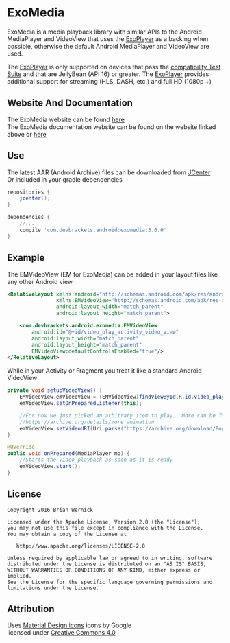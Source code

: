 ExoMedia
============
ExoMedia is a media playback library with similar APIs to the Android MediaPlayer
and VideoView that uses the [ExoPlayer][ExoPlayer] as a backing when possible, 
otherwise the default Android MediaPlayer and VideoView are used.

The [ExoPlayer][ExoPlayer] is only supported on devices that pass the [compatibility Test Suite][CTS]
and that are JellyBean (API 16) or greater.  The [ExoPlayer][ExoPlayer] provides 
additional support for streaming (HLS, DASH, etc.) and full HD (1080p +) 


Website And Documentation
-------
The ExoMedia website can be found [here][Website]  
The ExoMedia documentation website can be found on the website linked above or [here][Java Docs]


Use
-------
The latest AAR (Android Archive) files can be downloaded from [JCenter][JCenter]  
Or included in your gradle dependencies

```gradle
repositories {
    jcenter();
}

dependencies {
    //...
    compile 'com.devbrackets.android:exomedia:3.0.0'
}
```

Example
-------
The EMVideoView (EM for ExoMedia) can be added in your layout files like any other Android view.

```xml
<RelativeLayout xmlns:android="http://schemas.android.com/apk/res/android"
                xmlns:EMVideoView="http://schemas.android.com/apk/res-auto"
                android:layout_width="match_parent"
                android:layout_height="match_parent">

    <com.devbrackets.android.exomedia.EMVideoView
        android:id="@+id/video_play_activity_video_view"
        android:layout_width="match_parent"
        android:layout_height="match_parent"
        EMVideoView:defaultControlsEnabled="true"/>
</RelativeLayout>
```

While in your Activity or Fragment you treat it like a standard Android VideoView

```java
private void setupVideoView() {
	EMVideoView emVideoView = (EMVideoView)findViewById(R.id.video_play_activity_video_view);
	emVideoView.setOnPreparedListener(this);

    //For now we just picked an arbitrary item to play.  More can be found at
    //https://archive.org/details/more_animation
    emVideoView.setVideoURI(Uri.parse("https://archive.org/download/Popeye_forPresident/Popeye_forPresident_512kb.mp4"));
}

@Override
public void onPrepared(MediaPlayer mp) {
	//Starts the video playback as soon as it is ready
	emVideoView.start();
}
```


License
-------

    Copyright 2016 Brian Wernick

    Licensed under the Apache License, Version 2.0 (the "License");
    you may not use this file except in compliance with the License.
    You may obtain a copy of the License at

       http://www.apache.org/licenses/LICENSE-2.0

    Unless required by applicable law or agreed to in writing, software
    distributed under the License is distributed on an "AS IS" BASIS,
    WITHOUT WARRANTIES OR CONDITIONS OF ANY KIND, either express or implied.
    See the License for the specific language governing permissions and
    limitations under the License.


Attribution
-----------
Uses [Material Design icons][Design Icons] icons by Google  
licensed under [Creative Commons 4.0][CC 4.0]


 [Design Icons]: https://github.com/google/material-design-icons
 [CC 4.0]: http://creativecommons.org/licenses/by/4.0/
 [ExoPlayer]:https://github.com/google/ExoPlayer
 [CTS]:https://source.android.com/compatibility/cts/index.html
 [JCenter]: https://bintray.com/brianwernick/maven/ExoMedia/view#files
 [Website]: http://devbrackets.com/dev/libs/exomedia.html
 [Java Docs]: http://devbrackets.com/dev/libs/docs/exomedia/3.0.0/index.html